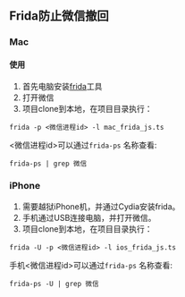 ## Frida防止微信撤回

### Mac

#### 使用
1. 首先电脑安装[frida](https://frida.re/)工具
2. 打开微信
3. 项目clone到本地，在项目目录执行：<br>
```shell
frida -p <微信进程id> -l mac_frida_js.ts
```
<p>

<微信进程id>可以通过`frida-ps` 名称查看:<br>

```shell
frida-ps | grep 微信
```

### iPhone
1. 需要越狱iPhone机，并通过Cydia安装frida。
2. 手机通过USB连接电脑，并打开微信。
3. 项目clone到本地，在项目目录执行：<br>
```shell
frida -U -p <微信进程id> -l ios_frida_js.ts
```
<p>

手机<微信进程id>可以通过`frida-ps` 名称查看:<br>

```shell
frida-ps -U | grep 微信
```